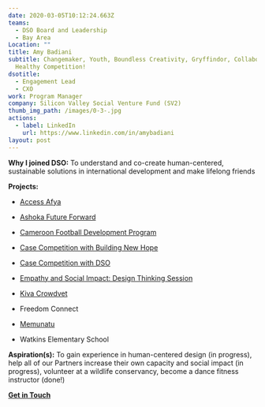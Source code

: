 ```yaml
---
date: 2020-03-05T10:12:24.663Z
teams:
  - DSO Board and Leadership
  - Bay Area
Location: ""
title: Amy Badiani
subtitle: Changemaker, Youth, Boundless Creativity, Gryffindor, Collaboration,
  Healthy Competition!
dsotitle:
  - Engagement Lead
  - CXO
work: Program Manager
company: Silicon Valley Social Venture Fund (SV2)
thumb_img_path: /images/0-3-.jpg
actions:
  - label: LinkedIn
    url: https://www.linkedin.com/in/amybadiani
layout: post
---
```

**Why I joined DSO:** To understand and co-create human-centered, sustainable solutions in international development and make lifelong friends

**Projects:** 
- [Access Afya](https://www.accessafya.com/)

- [Ashoka Future Forward](https://dsoglobal.org/posts/ashoka-future-forward-innovations-for-youth-employment-in-africa-in-partnership-with-the-mastercard-foundation/)
- [Cameroon Football Development Program](https://openfieldintl.org/)
- [Case Competition with Building New Hope](https://dsoglobal.org/posts/building-new-hope-bnh/)
- [Case Competition with DSO](https://www.globalgiving.org/projects/enable-volunteer-consultants-tackle-global-issues/reports/?subid=127473)
- [Empathy and Social Impact: Design Thinking Session](https://www.globalgiving.org/projects/enable-volunteer-consultants-tackle-global-issues/reports/?subid=142838)
- [Kiva Crowdvet](https://www.crowdvet.org/)
- Freedom Connect
- [Memunatu](https://dsoglobal.org/posts/memunatu/)
- Watkins Elementary School

**Aspiration(s):** To gain experience in human-centered design (in progress), help all of our Partners increase their own capacity and social impact (in progress), volunteer at a wildlife conservancy, become a dance fitness instructor (done!)

**[Get in Touch](mailto:amy.badiani@dsoglobal.org)**